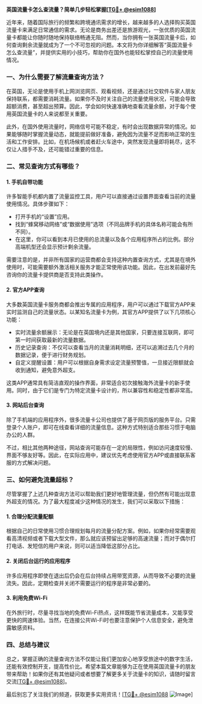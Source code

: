 **英国流量卡怎么查流量？简单几步轻松掌握[[TG💪+ @esim1088](https://t.me/s/esim1088)]**

近年来，随着国际旅行的频繁和跨境通讯需求的增长，越来越多的人选择购买英国流量卡来满足日常通信的需求。无论是商务出差还是旅游观光，一张优质的英国流量卡都能让你随时随地保持联络畅通无阻。然而，当你拥有一张英国流量卡后，如何查询剩余流量就成为了一个不可忽视的问题。本文将为你详细解答“英国流量卡怎么查流量”，并提供实用的小技巧，帮助你在国外也能轻松掌控自己的流量使用情况。

### **一、为什么需要了解流量查询方法？**

在英国，无论是使用手机上网浏览网页、观看视频，还是通过社交软件与家人朋友保持联系，都需要消耗流量。如果你不及时关注自己的流量使用状况，可能会导致超额消费，甚至超出预算。因此，学会如何快速准确地查看流量余额，对于每个使用英国流量卡的人来说都至关重要。

此外，在国外使用流量时，网络信号可能不稳定，有时会出现数据异常的情况。如果能够随时掌握流量动态，就能提前做好准备，避免因为流量不足而影响正常的生活和工作安排。比如，在机场候机或者赶火车途中，突然发现流量即将耗尽，这不仅让人措手不及，还可能错过重要的信息。

### **二、常见查询方式有哪些？**

#### **1. 手机自带功能**
许多智能手机都内置了流量监控工具，用户可以直接通过设置界面查看当前的流量使用情况。具体步骤如下：
- 打开手机的“设置”应用。
- 找到“蜂窝移动网络”或“数据使用”选项（不同品牌手机的具体名称可能会有所不同）。
- 在这里，你可以看到本月已使用的总流量以及各个应用程序所占的比例。部分高端机型还会显示预计剩余流量。

需要注意的是，并非所有国家的运营商都会支持这种内置查询方式，尤其是在境外使用时，可能需要额外激活相关服务才能正常使用该功能。因此，在出发前最好先咨询你的流量卡提供商是否支持此类操作。

#### **2. 官方APP查询**
大多数英国流量卡服务商都会推出专属的应用程序，用户可以通过下载官方APP来实时监测自己的流量状态。以某知名流量卡为例，其官方APP提供了以下几项核心功能：
- 实时流量余额展示：无论是在英国境内还是其他国家，只要连接互联网，即可第一时间获取最新的流量数据。
- 历史记录查询：不仅可以查看当月的流量消耗明细，还可以追溯过去几个月的数据记录，便于进行财务规划。
- 自定义提醒设置：用户可以根据自身需求设定流量预警值，一旦接近限额就会收到通知，避免意外超支。

这类APP通常具有简洁直观的操作界面，非常适合初次接触海外流量卡的新手使用。同时，由于它们是专门为特定流量卡设计的，所以兼容性和稳定性都非常高。

#### **3. 网站后台查询**
除了手机端的应用程序外，很多流量卡公司也提供了基于网页版的服务平台。只需登录个人账户，即可在线查看详细的流量信息。这种方式特别适合那些习惯于电脑办公的人群。

不过，相比其他两种途径，网站查询可能存在一定的局限性，例如访问速度较慢、界面不够友好等。因此，在实际应用中，建议优先考虑使用官方APP或直接联系客服的方式解决问题。

### **三、如何避免流量超标？**

尽管掌握了上述几种查询方法可以帮助我们更好地管理流量，但仍然有可能出现意外超支的情况。为了最大程度减少这种情况的发生，我们可以采取以下措施：

#### **1. 合理分配流量配额**
根据自己的日常使用习惯合理规划每月的流量分配方案。例如，如果你经常需要观看高清视频或者下载大型文件，那么就应该预留出足够的高速流量；而对于偶尔打打电话、发短信的用户来说，则可以适当降低这部分占比。

#### **2. 关闭后台运行的应用程序**
许多应用程序即使在退出后仍会在后台持续占用带宽资源，从而导致不必要的流量流失。因此，定期检查并关闭不需要运行的程序是非常必要的。

#### **3. 利用免费Wi-Fi**
在外旅行时，尽量寻找当地的免费Wi-Fi热点，这样既能节省流量成本，又能享受更快的网速体验。当然，在连接公共Wi-Fi时也要注意保护个人信息安全，避免泄露敏感资料。

### **四、总结与建议**

总之，掌握正确的流量查询方法不仅能让我们更加安心地享受旅途中的数字生活，还能有效控制开支，提高性价比。希望本篇文章能够为正在使用英国流量卡的朋友带来帮助！如果你还有其他疑问或者想要了解更多关于流量卡的知识，请随时留言交流[[TG💪+ @esim1088](https://t.me/s/esim1088)]。

最后别忘了关注我们的频道，获取更多实用资讯！[[TG💪+ @esim1088](https://t.me/s/esim1088) ![Image](https://i.postimg.cc/4NQfJmqS/Snipaste-2025-05-13-00-14-12.png)]